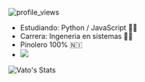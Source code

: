 ![profile_views](https://komarev.com/ghpvc/?username=ElVatoEste)

- Estudiando: Python / JavaScript 👨‍💻
- Carrera: Ingeneria en sistemas 👨‍🎓
- Pinolero 100% 🇳🇮
- ![](https://imgur.com/kORCgo5.png)

![Vato's Stats](https://github-readme-stats.vercel.app/api?username=ElVatoEste&show_icons=true&hide=contribs,prs&cache_seconds=86400&theme=darcula)
